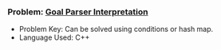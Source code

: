 ### Problem: [Goal Parser Interpretation](https://leetcode.com/problems/goal-parser-interpretation/)

- Problem Key: Can be solved using conditions or hash map.
- Language Used: C++